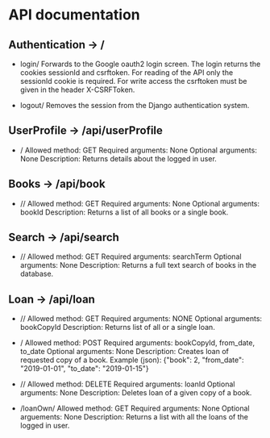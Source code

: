 # API documentation

## Authentication -> /

* login/
Forwards to the Google oauth2 login screen.
The login returns the cookies sessionId and csrftoken. For reading of the API only the sessionId cookie is required.
For write access the csrftoken must be given in the header X-CSRFToken.

* logout/
Removes the session from the Django authentication system.


## UserProfile -> /api/userProfile

* /
Allowed method: GET
Required arguments: None
Optional arguments: None
Description: Returns details about the logged in user.


## Books -> /api/book

* /<bookId>/
Allowed method: GET
Required arguments: None
Optional arguments: bookId
Description: Returns a list of all books or a single book.


## Search -> /api/search

* /<searchTerm>/
Allowed method: GET
Required arguments: searchTerm
Optional arguments: None
Description: Returns a full text search of books in the database.


## Loan -> /api/loan

* /<bookCopyId>/
Allowed method: GET
Required arguments: NONE
Optional arguments: bookCopyId
Description: Returns list of all or a single loan.

* /
Allowed method: POST
Required arguments: bookCopyId, from_date, to_date
Optional arguments: None
Description: Creates loan of requested copy of a book.
Example (json): {"book": 2, "from_date": "2019-01-01", "to_date": "2019-01-15"}

* /<loanId>/
Allowed method: DELETE
Required arguments: loanId
Optional arguments: None
Description: Deletes loan of a given copy of a book.

* /loanOwn/
Allowed method: GET
Required arguments: None
Optional arguements: None
Description: Returns a list with all the loans of the logged in user.